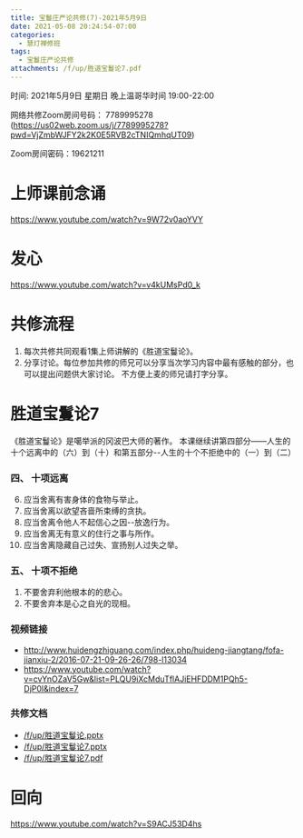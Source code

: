 ```yaml
---
title: 宝鬘庄严论共修(7)-2021年5月9日
date: 2021-05-08 20:24:54-07:00
categories:
  - 慧灯禅修班
tags:
  - 宝鬘庄严论共修
attachments: /f/up/胜道宝鬘论7.pdf
---
```

<!--StartFragment-->

时间: 2021年5月9日 星期日 晚上温哥华时间 19:00-22:00

网络共修Zoom房间号码： 7789995278 (<https://us02web.zoom.us/j/7789995278?pwd=VjZmbWJFY2k2K0E5RVB2cTNIQmhqUT09>)

Zoom房间密码：19621211

# 上师课前念诵

<https://www.youtube.com/watch?v=9W72v0aoYVY>

# 发心

<https://www.youtube.com/watch?v=v4kUMsPd0_k>

# 共修流程

1. 每次共修共同观看1集上师讲解的《胜道宝鬘论》。
2. 分享讨论。每位参加共修的师兄可以分享当次学习内容中最有感触的部分，也可以提出问题供大家讨论。 不方便上麦的师兄请打字分享。

# 胜道宝鬘论7

《胜道宝鬘论》是噶举派的冈波巴大师的著作。 本课继续讲第四部分——人生的十个远离中的（六）到（十）和第五部分--人生的十个不拒绝中的（一）到（二）


### 四、 十项远离


6. 应当舍离有害身体的食物与举止。
7. 应当舍离以欲望吝啬所束缚的贪执。
8. 应当舍离令他人不起信心之因--放逸行为。
9. 应当舍离无有意义的住行之事与所作。
10. 应当舍离隐藏自己过失、宣扬别人过失之举。

### 五、 十项不拒绝
1. 不要舍弃利他根本的的悲心。
2. 不要舍弃本是心之自光的现相。


### 视频链接
* <http://www.huidengzhiguang.com/index.php/huideng-jiangtang/fofa-jianxiu-2/2016-07-21-09-26-26/798-l13034>
* <https://www.youtube.com/watch?v=cvYnOZaV5Gw&list=PLQU9iXcMduTflAJiEHFDDM1PQh5-DjP0l&index=7>


### 共修文档

* [/f/up/胜道宝鬘论.pptx](https://huidengvan.netlify.app/f/up/%E8%83%9C%E9%81%93%E5%AE%9D%E9%AC%98%E8%AE%BA.pptx)
* [/f/up/胜道宝鬘论7.pptx](https://hdvblob.blob.core.windows.net/hdv/f/up/胜道宝鬘论7.pptx)
* [/f/up/胜道宝鬘论7.pdf](https://hdvblob.blob.core.windows.net/hdv/f/up/胜道宝鬘论7.pdf)


# 回向

<https://www.youtube.com/watch?v=S9ACJ53D4hs>

<!--EndFragment-->